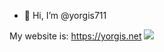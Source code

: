 - 👋 Hi, I’m @yorgis711

My website is: https://yorgis.net
![](https://komarev.com/ghpvc/?username=yorgis711&color=green)
